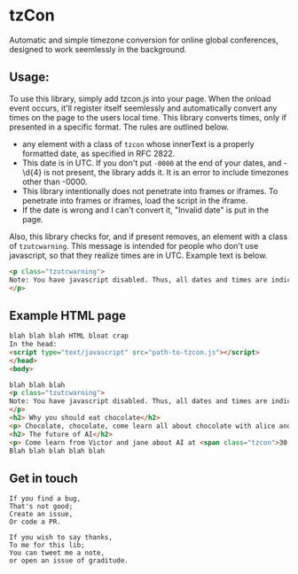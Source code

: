 # tzCon
Automatic and simple timezone conversion for online global conferences, designed to work seemlessly in the background.

## Usage:

To use this library, simply add tzcon.js into your page. When the onload event occurs, it'll register itself seemlessly and automatically convert any times on the page to the users local time.
This library converts times, only if presented in a specific format. The rules are outlined below.

* any element with a class of `tzcon` whose innerText is a properly formatted date, as specified in RFC 2822. 
* This date is in UTC. If you don't put `-0000` at the end of your dates, and -\d{4} is not present, the library adds it. It is an error to include timezones other than -0000.
* This library intentionally does not penetrate into frames or iframes. To penetrate into frames or iframes, load the script in the iframe.
* If the date is wrong and I can't convert it, "Invalid date" is put in the page.

Also, this library checks for, and if present removes, an element with a class of `tzutcwarning`. This message is intended for people who don't use javascript, so that they realize times are in UTC. Example text is below.
```html
<p class="tzutcwarning">
Note: You have javascript disabled. Thus, all dates and times are indicated in the UTC timezone. Enable javascript to receive friendly conversion of dates to your local timezone.
</p>
```

## Example HTML page

```html
blah blah blah HTML bloat crap
In the head:
<script type="text/javascript" src="path-to-tzcon.js"></script>
</head>
<body>

blah blah blah
<p class="tzutcwarning">
Note: You have javascript disabled. Thus, all dates and times are indicated in the UTC timezone. Enable javascript to receive friendly conversion of dates to your local timezone.
</p>
<h2> Why you should eat chocolate</h2>
<p> Chocolate, chocolate, come learn all about chocolate with alice and bob, at <span class="tzcon">5 Jun 2018 00:00</span></p>
<h2> The future of AI</h2>
<p> Come learn from Victor and jane about AI at <span class="tzcon">30 Dec 2199 21:34:18 -0000</span>. Since We'll all be superhuman by then, this talk will end at <span class="tzcon">30 Dec 2199 21:34:19 -0000</span>.</p>
Blah blah blah blah blah
```

## Get in touch

```
If you find a bug,
That's not good;
Create an issue,
Or code a PR.

If you wish to say thanks,
To me for this lib;
You can tweet me a note,
or open an issue of graditude.
```